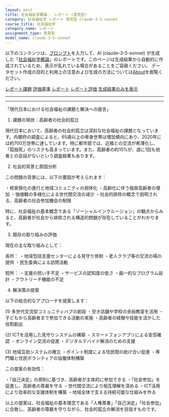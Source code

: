 ```yaml
---
layout: post
title: 社会福祉学概論 - レポート (意見型)
category: 社会福祉学 レポート 意見型 claude-3-5-sonnet
course_title: 社会福祉学
category_name: レポート
assignment_type: 意見型
model_name: claude-3-5-sonnet
---
```


以下のコンテンツは、[プロンプト](http://127.0.0.1:8000/generated/社会福祉学/claude-3-5-sonnet/prompt_レポート-意見型.md)を入力して、AI (claude-3-5-sonnet) が生成した「[社会福祉学概論](/contents/社会福祉学/)」のレポートです。このページは生成結果から自動的に作成されているため、表示が乱れている場合があることをご容赦ください。
データセット作成の目的と利用上の注意および生成の方法については[About](/About)を御覧ください。

[レポート課題](../レポート課題-意見型)
[評価基準](../評価基準-意見型)
[レポート](../レポート-意見型)
[レポート評価](../レポート評価-意見型)
[生成結果のみを表示](http://127.0.0.1:8000/generated/社会福祉学/claude-3-5-sonnet/レポート-意見型.md)
  

***
***
  
「現代日本における社会福祉の課題と解決への提言」

1. 課題の現状：高齢者の社会的孤立

現代日本において、高齢者の社会的孤立は深刻な社会福祉の課題となっています。内閣府の調査によると、65歳以上の単身世帯は増加傾向にあり、2020年には約700万世帯に達しています。特に都市部では、近隣との交流が希薄化し、「孤独死」のリスクも高まっています。また、高齢者の約15%が、週に1回も他者との会話がないという調査結果もあります。

2. 社会的背景と原因分析

この問題の背景には、以下の要因が考えられます：

・核家族化の進行と地域コミュニティの弱体化
・高齢化に伴う独居高齢者の増加
・価値観の多様化による世代間交流の減少
・社会的排除の概念で説明される、高齢者の社会参加機会の制限

特に、社会福祉の基本概念である「ソーシャルインクルージョン」の観点からみると、高齢者が社会から排除される構造的問題が存在していることがわかります。

3. 既存の取り組みの評価

現在の主な取り組みとして：

長所：
・地域包括支援センターによる見守り体制
・老人クラブ等の交流の場の提供
・民生委員による訪問活動

短所：
・支援の担い手不足
・サービスの認知度の低さ
・画一的なプログラム設計
・アウトリーチ機能の不足

4. 解決策の提案

以下の総合的なアプローチを提案します：

(1) 多世代交流型コミュニティハブの創設
・空き店舗や学校の余裕教室を活用
・子どもから高齢者まで参加できる活動の実施
・高齢者の経験や技能を活かした役割創出

(2) ICTを活用した見守りシステムの構築
・スマートフォンアプリによる安否確認
・オンライン交流の促進
・デジタルデバイド解消のための支援

(3) 地域互助システムの確立
・ポイント制度による住民間の助け合い促進
・専門職と住民ボランティアの協働体制構築

この提案の有効性：

・「自己決定」の原則に基づき、高齢者が主体的に参加できる
・「社会参加」を促進し、高齢者の尊厳を守る
・世代間交流により相互理解を深める
・ICT活用により効率的な支援体制を構築
・地域全体で支える持続可能な仕組みを作る

以上の提案は、社会福祉の基本理念である「人権尊重」「自己決定」「社会参加」に合致し、高齢者の尊厳を守りながら、社会的孤立の解消を目指すものです。
